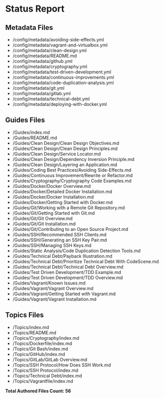 # Status Report

## Metadata Files

  - /config/metadata/avoiding-side-effects.yml  
  - /config/metadata/vagrant-and-virtualbox.yml  
  - /config/metadata/clean-design.yml  
  - /config/metadata/README.md  
  - /config/metadata/github.yml  
  - /config/metadata/cryptography.yml  
  - /config/metadata/test-driven-development.yml  
  - /config/metadata/continuous-improvements.yml  
  - /config/metadata/code-duplication-analysis.yml  
  - /config/metadata/git.yml  
  - /config/metadata/gitlab.yml  
  - /config/metadata/technical-debt.yml  
  - /config/metadata/deploying-with-docker.yml  

## Guides Files

  - /Guides/index.md  
  - /Guides/README.md  
  - /Guides/Clean Design/Clean Design Objectives.md  
  - /Guides/Clean Design/Clean Design Principles.md  
  - /Guides/Clean Design/Service Locator.md  
  - /Guides/Clean Design/Dependency Inversion Principle.md  
  - /Guides/Clean Design/Layering an Application.md  
  - /Guides/Coding Best Practices/Avoiding Side-Effects.md  
  - /Guides/Continuous Improvement/Rewrite or Refactor.md  
  - /Guides/Cryptography/Cryptography Code Examples.md  
  - /Guides/Docker/Docker Overview.md  
  - /Guides/Docker/Detailed Docker Installation.md  
  - /Guides/Docker/Docker Installation.md  
  - /Guides/Docker/Getting Started with Docker.md  
  - /Guides/Git/Working with a Remote Git Repository.md  
  - /Guides/Git/Getting Started with Git.md  
  - /Guides/Git/Git Overview.md  
  - /Guides/Git/Git Installation.md  
  - /Guides/Git/Contributing to an Open Source Project.md  
  - /Guides/SSH/Recommended SSH Clients.md  
  - /Guides/SSH/Generating an SSH Key Pair.md  
  - /Guides/SSH/Managing SSH Keys.md  
  - /Guides/Static Analysis/Code Duplication Detection Tools.md  
  - /Guides/Technical Debt/Payback Illustration.md  
  - /Guides/Technical Debt/Prioritize Technical Debt With CodeScene.md  
  - /Guides/Technical Debt/Technical Debt Overview.md  
  - /Guides/Test Driven Development/TDD Example.md  
  - /Guides/Test Driven Development/TDD Overview.md  
  - /Guides/Vagrant/Known Issues.md  
  - /Guides/Vagrant/Vagrant Overview.md  
  - /Guides/Vagrant/Getting Started with Vagrant.md  
  - /Guides/Vagrant/Vagrant Installation.md  

## Topics Files

  - /Topics/index.md  
  - /Topics/README.md  
  - /Topics/Cryptography/index.md  
  - /Topics/Dockerfile/index.md  
  - /Topics/Git Bash/index.md  
  - /Topics/GitHub/index.md  
  - /Topics/GitLab/GitLab Overview.md  
  - /Topics/SSH Protocol/How Does SSH Work.md  
  - /Topics/SSH Protocol/index.md  
  - /Topics/Technical Debt/index.md  
  - /Topics/Vagrantfile/index.md  


  **Total Authored Files Count: 56**